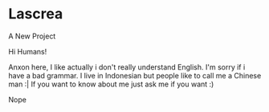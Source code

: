 # Lascrea
A New Project

Hi Humans!

Anxon here, I like actually i don't really understand English. I'm sorry if i have a bad grammar. I live in Indonesian but people like to call me a Chinese man :|
If you want to know about me just ask me if you want :)

Nope

